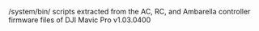 /system/bin/ scripts extracted from the AC, RC, and Ambarella controller firmware files of DJI Mavic Pro v1.03.0400